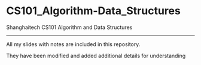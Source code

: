 # CS101_Algorithm-Data_Structures
Shanghaitech CS101 Algorithm and Data Structures
*****
All my slides with notes are included in this repository.

They have been modified and added additional details for understanding
